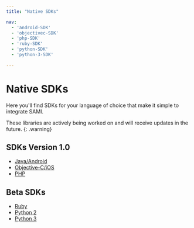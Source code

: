 ```yaml
---
title: "Native SDKs"

nav:
  - 'android-SDK'
  - 'objectivec-SDK'
  - 'php-SDK'
  - 'ruby-SDK'
  - 'python-SDK'
  - 'python-3-SDK'
 
---
```


# Native SDKs

Here you'll find SDKs for your language of choice that make it simple to integrate SAMI.

These libraries are actively being worked on and will receive updates in the future.
 {: .warning}

## SDKs Version 1.0

- [Java/Android](/sami/native-SDKs/android-SDK.html)
- [Objective-C/iOS](/sami/native-SDKs/objectivec-SDK.html)
- [PHP](/sami/native-SDKs/php-SDK.html)

## Beta SDKs

- [Ruby](/sami/native-SDKs/ruby-SDK.html)
- [Python 2](/sami/native-SDKs/python-SDK.html)
- [Python 3](/sami/native-SDKs/python-3-SDK.html)